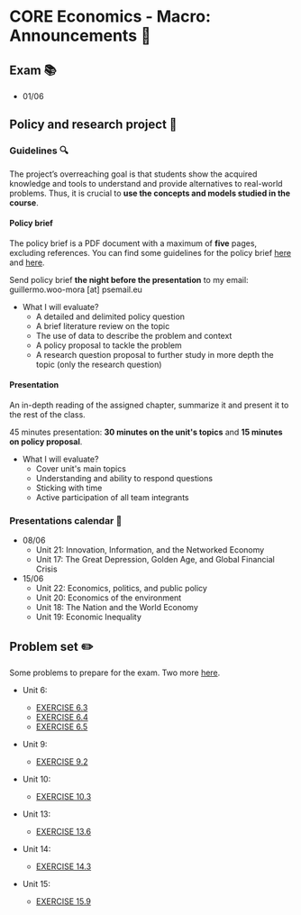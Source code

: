 # CORE Economics - Macro: Announcements :loudspeaker:

## **Exam** :books:

- 01/06 

## **Policy and research project** :page_facing_up: 

### Guidelines :mag:

The project’s overreaching goal is that students show the acquired knowledge and tools to understand and provide alternatives to real-world problems. Thus, it is crucial to **use the concepts and models studied in the course**.

#### Policy brief

The policy brief is a PDF document with a maximum of **five** pages, excluding references. You can find some guidelines for the policy brief [here](https://writingcenter.unc.edu/tips-and-tools/policy-briefs/) and [here](https://www.idrc.ca/sites/default/files/idrcpolicybrieftoolkit.pdf).

Send policy brief **the night before the presentation** to my email: guillermo.woo-mora [at] psemail.eu

- What I will evaluate?
  - A detailed and delimited policy question
  - A brief literature review on the topic
  - The use of data to describe the problem and context
  - A policy proposal to tackle the problem
  - A research question proposal to further study in more depth the topic (only the research question)

#### Presentation

An in-depth reading of the assigned chapter, summarize it and present it to the rest of the class.

45 minutes presentation: **30 minutes on the unit's topics** and **15 minutes on policy proposal**.

- What I will evaluate?  
  - Cover unit's main topics
  - Understanding and ability to respond questions
  - Sticking with time
  - Active participation of all team integrants
  
### Presentations calendar :date:
  - 08/06
    - Unit 21: Innovation, Information, and the Networked Economy
    - Unit 17: The Great Depression, Golden Age, and Global Financial Crisis
  - 15/06
    - Unit 22: Economics, politics, and public policy  
    - Unit 20: Economics of the environment
    - Unit 18: The Nation and the World Economy
    - Unit 19: Economic Inequality  

## **Problem set** :pencil2:

Some problems to prepare for the exam. Two more [here](https://github.com/woomora/CORE-econ-macro/blob/master/other/CORE_Econ_Macro_Problems.pdf).

- Unit 6: 
  - [EXERCISE 6.3](https://www.core-econ.org/the-economy/book/text/06.html#exercise-63-assumptions-of-the-model)
  - [EXERCISE 6.4](https://www.core-econ.org/the-economy/book/text/06.html#exercise-64-the-employer-sets-the-wage)
  - [EXERCISE 6.5](https://www.core-econ.org/the-economy/book/text/06.html#exercise-65-effort-and-wages)
   
- Unit 9: 
  - [EXERCISE 9.2](https://www.core-econ.org/the-economy/book/text/09.html#exercise-92-shifts-in-the-wage-setting-curve) 

- Unit 10:
  - [EXERCISE 10.3](https://www.core-econ.org/the-economy/book/text/10.html#exercise-103-an-increase-in-the-interest-rate)
  
- Unit 13:
  - [EXERCISE 13.6](https://www.core-econ.org/the-economy/book/text/13.html#exercise-136-changes-in-income-changes-in-consumption)
   
- Unit 14: 
  - [EXERCISE 14.3](https://www.core-econ.org/the-economy/book/text/14.html#exercise-143-the-multiplier-model) 

- Unit 15:
  - [EXERCISE 15.9](https://www.core-econ.org/the-economy/book/text/15.html#exercise-159-a-construction-boom) 
 
